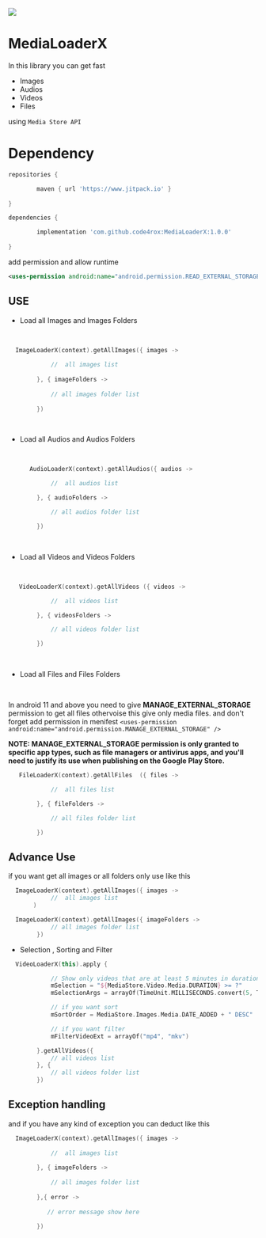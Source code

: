 [![](https://jitpack.io/v/code4rox/MediaLoaderX.svg)](https://jitpack.io/#code4rox/MediaLoaderX)


MediaLoaderX
====

In this library you can get fast

- Images 
- Audios
- Videos
- Files

using ```Media Store API``` 

# Dependency

```gradle
repositories {

        maven { url 'https://www.jitpack.io' } 
        
}
```


```gradle
dependencies {

        implementation 'com.github.code4rox:MediaLoaderX:1.0.0'
        
}
```

add permission and allow runtime 

```xml
<uses-permission android:name="android.permission.READ_EXTERNAL_STORAGE"/>
```

## USE
- Load all Images and Images Folders

<br>

```kotlin
  ImageLoaderX(context).getAllImages({ images ->
  
            //  all images list 
            
        }, { imageFolders ->
        
            // all images folder list
            
        })
```
<br>

- Load all Audios and Audios Folders

<br>

```kotlin
      AudioLoaderX(context).getAllAudios({ audios ->

            //  all audios list

        }, { audioFolders ->

            // all audios folder list

        })

```



<br>

- Load all Videos and Videos Folders

<br>

```kotlin
   VideoLoaderX(context).getAllVideos ({ videos ->

            //  all videos list 

        }, { videosFolders ->

            // all videos folder list

        })
```
<br>

- Load all Files and Files Folders

<br>

In android 11 and above you need to give  **MANAGE_EXTERNAL_STORAGE**  permission to get all files othervoise this give only media files.
and don't forget add permission in menifest    ```<uses-permission android:name="android.permission.MANAGE_EXTERNAL_STORAGE" />```

**NOTE: MANAGE_EXTERNAL_STORAGE permission is only granted to specific app types, such as file managers or antivirus apps, and you'll need to justify its use when publishing on the Google Play Store.**


```kotlin
   FileLoaderX(context).getAllFiles  ({ files ->

            //  all files list

        }, { fileFolders ->

            // all files folder list

        })

```
 
## Advance Use

if you want get all images or all folders only use like this 



```kotlin
  ImageLoaderX(context).getAllImages({ images ->
            //  all images list  
       )
```


```kotlin
  ImageLoaderX(context).getAllImages({ imageFolders ->
            // all images folder list
        })
```

- Selection , Sorting and Filter

```kotlin 
  VideoLoaderX(this).apply {

            // Show only videos that are at least 5 minutes in duration.
            mSelection = "${MediaStore.Video.Media.DURATION} >= ?"
            mSelectionArgs = arrayOf(TimeUnit.MILLISECONDS.convert(5, TimeUnit.MINUTES).toString())

            // if you want sort
            mSortOrder = MediaStore.Images.Media.DATE_ADDED + " DESC"

            // if you want filter
            mFilterVideoExt = arrayOf("mp4", "mkv")

        }.getAllVideos({
            // all videos list
        }, {
            // all videos folder list
        })

```



## Exception handling

and if you have any kind of exception you can deduct like this 



```kotlin
  ImageLoaderX(context).getAllImages({ images ->
  
            //  all images list 
            
        }, { imageFolders ->
        
            // all images folder list
            
        },{ error ->
        
           // error message show here
        
        })
```

